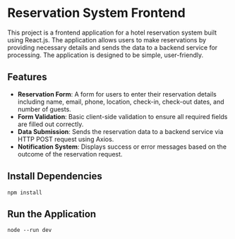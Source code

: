 # Reservation System Frontend

This project is a frontend application for a hotel reservation system built using React.js. The application allows users to make reservations by providing necessary details and sends the data to a backend service for processing. The application is designed to be simple, user-friendly.

## Features

- **Reservation Form**: A form for users to enter their reservation details including name, email, phone, location, check-in, check-out dates, and number of guests.
- **Form Validation**: Basic client-side validation to ensure all required fields are filled out correctly.
- **Data Submission**: Sends the reservation data to a backend service via HTTP POST request using Axios.
- **Notification System**: Displays success or error messages based on the outcome of the reservation request.

## Install Dependencies

```
npm install
```

## Run the Application

```
node --run dev
```
